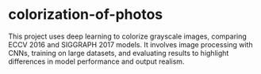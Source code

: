 # colorization-of-photos
This project uses deep learning to colorize grayscale images, comparing ECCV 2016 and SIGGRAPH 2017 models. It involves image processing with CNNs, training on large datasets, and evaluating results to highlight differences in model performance and output realism.
